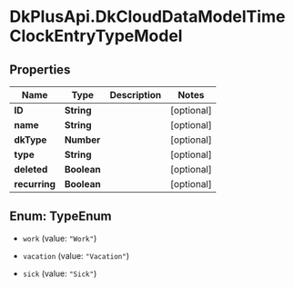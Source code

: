 # DkPlusApi.DkCloudDataModelTimeClockEntryTypeModel

## Properties
Name | Type | Description | Notes
------------ | ------------- | ------------- | -------------
**ID** | **String** |  | [optional] 
**name** | **String** |  | [optional] 
**dkType** | **Number** |  | [optional] 
**type** | **String** |  | [optional] 
**deleted** | **Boolean** |  | [optional] 
**recurring** | **Boolean** |  | [optional] 


<a name="TypeEnum"></a>
## Enum: TypeEnum


* `work` (value: `"Work"`)

* `vacation` (value: `"Vacation"`)

* `sick` (value: `"Sick"`)




